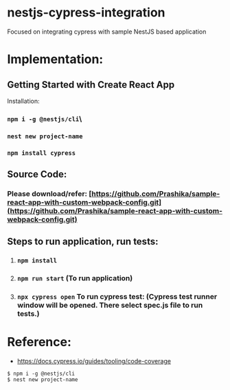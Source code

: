 # nestjs-cypress-integration
Focused on integrating cypress with sample NestJS based application

# Implementation:

## Getting Started with Create React App

Installation: 
### `npm i -g @nestjs/cli`\
### `nest new project-name`
### `npm install cypress`

## Source Code:
### Please download/refer: [https://github.com/Prashika/sample-react-app-with-custom-webpack-config.git](https://github.com/Prashika/sample-react-app-with-custom-webpack-config.git)

## Steps to run application, run tests:

1. ### `npm install` 
2. ### `npm run start` (To run application)
3. ### `npx cypress open` To run cypress test: (Cypress test runner window will be opened. There select spec.js file to run tests.)
    
# Reference:
- [https://docs.cypress.io/guides/tooling/code-coverage ](https://docs.cypress.io/guides/tooling/code-coverage )

`$ npm i -g @nestjs/cli`\
`$ nest new project-name`
